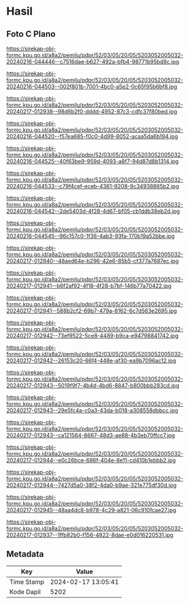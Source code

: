 # Hasil

## Foto C Plano

https://sirekap-obj-formc.kpu.go.id/a8a2/pemilu/pdpr/52/03/05/20/05/5203052005032-20240216-044446--c7516dae-b627-492a-bfb4-98771b95bd8c.jpg

https://sirekap-obj-formc.kpu.go.id/a8a2/pemilu/pdpr/52/03/05/20/05/5203052005032-20240216-044503--002f801b-7001-4bc0-a5e2-0c65f95b6bf8.jpg

https://sirekap-obj-formc.kpu.go.id/a8a2/pemilu/pdpr/52/03/05/20/05/5203052005032-20240217-012938--98d6b2f0-dddd-4952-87c3-cdfc37f80bed.jpg

https://sirekap-obj-formc.kpu.go.id/a8a2/pemilu/pdpr/52/03/05/20/05/5203052005032-20240216-044520--f57ea685-f0c0-4d99-8052-acaa5da6b194.jpg

https://sirekap-obj-formc.kpu.go.id/a8a2/pemilu/pdpr/52/03/05/20/05/5203052005032-20240216-044525--40f63be9-959d-4093-a8f7-94d87d8b1314.jpg

https://sirekap-obj-formc.kpu.go.id/a8a2/pemilu/pdpr/52/03/05/20/05/5203052005032-20240216-044533--c79f4cef-eceb-4361-9208-9c34938865b2.jpg

https://sirekap-obj-formc.kpu.go.id/a8a2/pemilu/pdpr/52/03/05/20/05/5203052005032-20240216-044542--2de5403d-4f28-4d67-bf05-cb1ddb38eb2d.jpg

https://sirekap-obj-formc.kpu.go.id/a8a2/pemilu/pdpr/52/03/05/20/05/5203052005032-20240216-044545--96c157c0-1f36-4ab3-93fa-170b19a52bbe.jpg

https://sirekap-obj-formc.kpu.go.id/a8a2/pemilu/pdpr/52/03/05/20/05/5203052005032-20240217-012940--48aed64e-b296-42e6-85b5-cf377a7687ec.jpg

https://sirekap-obj-formc.kpu.go.id/a8a2/pemilu/pdpr/52/03/05/20/05/5203052005032-20240217-012941--b6f2af92-4f18-4f28-b7bf-146b77a70422.jpg

https://sirekap-obj-formc.kpu.go.id/a8a2/pemilu/pdpr/52/03/05/20/05/5203052005032-20240217-012941--588b2cf2-69b7-479a-8162-6c7d563e2695.jpg

https://sirekap-obj-formc.kpu.go.id/a8a2/pemilu/pdpr/52/03/05/20/05/5203052005032-20240217-012942--73ef9522-5ce8-4489-b9ca-e94798841742.jpg

https://sirekap-obj-formc.kpu.go.id/a8a2/pemilu/pdpr/52/03/05/20/05/5203052005032-20240217-012942--26153c20-66f4-448e-af30-ea9b7096ac12.jpg

https://sirekap-obj-formc.kpu.go.id/a8a2/pemilu/pdpr/52/03/05/20/05/5203052005032-20240217-012943--5019f9f7-4b4d-4bd6-8847-b800bbb283cd.jpg

https://sirekap-obj-formc.kpu.go.id/a8a2/pemilu/pdpr/52/03/05/20/05/5203052005032-20240217-012943--29e5fc4a-c0a3-43da-b018-a308558dbbcc.jpg

https://sirekap-obj-formc.kpu.go.id/a8a2/pemilu/pdpr/52/03/05/20/05/5203052005032-20240217-012943--ca121564-8667-48d3-ae88-4b3eb70ffcc7.jpg

https://sirekap-obj-formc.kpu.go.id/a8a2/pemilu/pdpr/52/03/05/20/05/5203052005032-20240217-012944--e0c26bce-686f-404e-8e11-cd410b1ebbb2.jpg

https://sirekap-obj-formc.kpu.go.id/a8a2/pemilu/pdpr/52/03/05/20/05/5203052005032-20240217-012944--7427d5a0-38f2-4da0-b9ae-321e775df30d.jpg

https://sirekap-obj-formc.kpu.go.id/a8a2/pemilu/pdpr/52/03/05/20/05/5203052005032-20240217-012945--48aa4dc8-b978-4c29-a821-06c910fcae27.jpg

https://sirekap-obj-formc.kpu.go.id/a8a2/pemilu/pdpr/52/03/05/20/05/5203052005032-20240217-012937--1ffb82b0-f156-4822-8dae-e0d016220531.jpg


## Metadata

| Key        | Value               |
| ---------- | ------------------- |
| Time Stamp | 2024-02-17 13:05:41 |
| Kode Dapil | 5202                |



